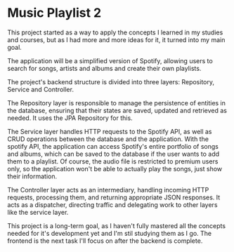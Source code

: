 # Music Playlist 2

This project started as a way to apply the concepts I learned in my studies and courses, but as I had more and more ideas for it, it turned into my main goal.

The application will be a simplified version of Spotify, allowing users to search for songs, artists and albums and create their own playlists.

The project's backend structure is divided into three layers: Repository, Service and Controller.

The Repository layer is responsible to manage the persistence of entities in the database, ensuring that their states are saved, updated and retrieved as needed. It uses the JPA Repository for this.

The Service layer handles HTTP requests to the Spotify API, as well as CRUD operations between the database and the application. With the spotify API, the application can access Spotify's entire portfolio of songs and albums, which can be saved to the database if the user wants to add them to a playlist.
Of course, the audio file is restricted to premium users only, so the application won't be able to actually play the songs, just show their information.

The Controller layer acts as an intermediary, handling incoming HTTP requests, processing them, and returning appropriate JSON responses. It acts as a dispatcher, directing traffic and delegating work to other layers like the service layer.

This project is a long-term goal, as I haven't fully mastered all the concepts needed for it's development yet and I'm stil studying them as I go. The frontend is the next task I'll focus on after the backend is complete.